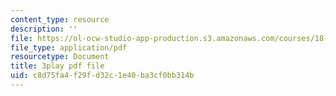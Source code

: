 ```yaml
---
content_type: resource
description: ''
file: https://ol-ocw-studio-app-production.s3.amazonaws.com/courses/18-01sc-single-variable-calculus-fall-2010/c8d75fa4f29fd32c1e40ba3cf0bb314b_R9a_NHXrBcg.pdf
file_type: application/pdf
resourcetype: Document
title: 3play pdf file
uid: c8d75fa4-f29f-d32c-1e40-ba3cf0bb314b
---
```

